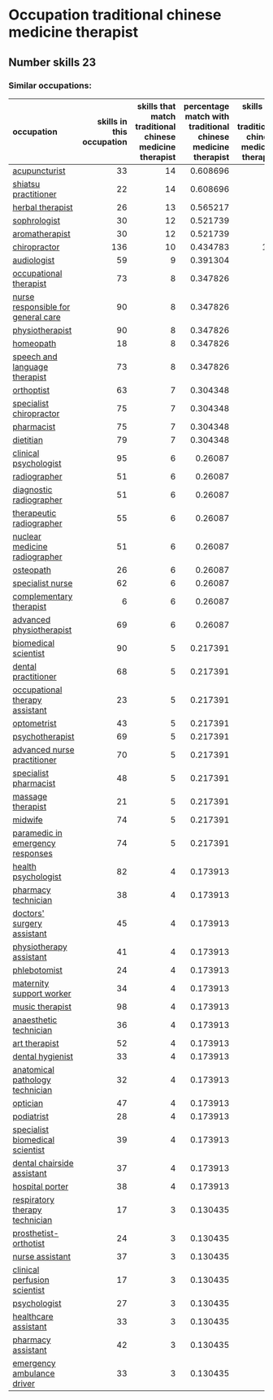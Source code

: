 # Occupation traditional chinese medicine therapist
## Number skills 23
### Similar occupations:
| occupation                                                                  |   skills in this occupation |   skills that match traditional chinese medicine therapist |   percentage match with traditional chinese medicine therapist |   skills not in traditional chinese medicine therapist |
|:----------------------------------------------------------------------------|----------------------------:|-----------------------------------------------------------:|---------------------------------------------------------------:|-------------------------------------------------------:|
| [acupuncturist](acupuncturist.md)                                           |                          33 |                                                         14 |                                                       0.608696 |                                                     19 |
| [shiatsu practitioner](shiatsu_practitioner.md)                             |                          22 |                                                         14 |                                                       0.608696 |                                                      8 |
| [herbal therapist](herbal_therapist.md)                                     |                          26 |                                                         13 |                                                       0.565217 |                                                     13 |
| [sophrologist](sophrologist.md)                                             |                          30 |                                                         12 |                                                       0.521739 |                                                     18 |
| [aromatherapist](aromatherapist.md)                                         |                          30 |                                                         12 |                                                       0.521739 |                                                     18 |
| [chiropractor](chiropractor.md)                                             |                         136 |                                                         10 |                                                       0.434783 |                                                    126 |
| [audiologist](audiologist.md)                                               |                          59 |                                                          9 |                                                       0.391304 |                                                     50 |
| [occupational therapist](occupational_therapist.md)                         |                          73 |                                                          8 |                                                       0.347826 |                                                     65 |
| [nurse responsible for general care](nurse_responsible_for_general_care.md) |                          90 |                                                          8 |                                                       0.347826 |                                                     82 |
| [physiotherapist](physiotherapist.md)                                       |                          90 |                                                          8 |                                                       0.347826 |                                                     82 |
| [homeopath](homeopath.md)                                                   |                          18 |                                                          8 |                                                       0.347826 |                                                     10 |
| [speech and language therapist](speech_and_language_therapist.md)           |                          73 |                                                          8 |                                                       0.347826 |                                                     65 |
| [orthoptist](orthoptist.md)                                                 |                          63 |                                                          7 |                                                       0.304348 |                                                     56 |
| [specialist chiropractor](specialist_chiropractor.md)                       |                          75 |                                                          7 |                                                       0.304348 |                                                     68 |
| [pharmacist](pharmacist.md)                                                 |                          75 |                                                          7 |                                                       0.304348 |                                                     68 |
| [dietitian](dietitian.md)                                                   |                          79 |                                                          7 |                                                       0.304348 |                                                     72 |
| [clinical psychologist](clinical_psychologist.md)                           |                          95 |                                                          6 |                                                       0.26087  |                                                     89 |
| [radiographer](radiographer.md)                                             |                          51 |                                                          6 |                                                       0.26087  |                                                     45 |
| [diagnostic radiographer](diagnostic_radiographer.md)                       |                          51 |                                                          6 |                                                       0.26087  |                                                     45 |
| [therapeutic radiographer](therapeutic_radiographer.md)                     |                          55 |                                                          6 |                                                       0.26087  |                                                     49 |
| [nuclear medicine radiographer](nuclear_medicine_radiographer.md)           |                          51 |                                                          6 |                                                       0.26087  |                                                     45 |
| [osteopath](osteopath.md)                                                   |                          26 |                                                          6 |                                                       0.26087  |                                                     20 |
| [specialist nurse](specialist_nurse.md)                                     |                          62 |                                                          6 |                                                       0.26087  |                                                     56 |
| [complementary therapist](complementary_therapist.md)                       |                           6 |                                                          6 |                                                       0.26087  |                                                      0 |
| [advanced physiotherapist](advanced_physiotherapist.md)                     |                          69 |                                                          6 |                                                       0.26087  |                                                     63 |
| [biomedical scientist](biomedical_scientist.md)                             |                          90 |                                                          5 |                                                       0.217391 |                                                     85 |
| [dental practitioner](dental_practitioner.md)                               |                          68 |                                                          5 |                                                       0.217391 |                                                     63 |
| [occupational therapy assistant](occupational_therapy_assistant.md)         |                          23 |                                                          5 |                                                       0.217391 |                                                     18 |
| [optometrist](optometrist.md)                                               |                          43 |                                                          5 |                                                       0.217391 |                                                     38 |
| [psychotherapist](psychotherapist.md)                                       |                          69 |                                                          5 |                                                       0.217391 |                                                     64 |
| [advanced nurse practitioner](advanced_nurse_practitioner.md)               |                          70 |                                                          5 |                                                       0.217391 |                                                     65 |
| [specialist pharmacist](specialist_pharmacist.md)                           |                          48 |                                                          5 |                                                       0.217391 |                                                     43 |
| [massage therapist](massage_therapist.md)                                   |                          21 |                                                          5 |                                                       0.217391 |                                                     16 |
| [midwife](midwife.md)                                                       |                          74 |                                                          5 |                                                       0.217391 |                                                     69 |
| [paramedic in emergency responses](paramedic_in_emergency_responses.md)     |                          74 |                                                          5 |                                                       0.217391 |                                                     69 |
| [health psychologist](health_psychologist.md)                               |                          82 |                                                          4 |                                                       0.173913 |                                                     78 |
| [pharmacy technician](pharmacy_technician.md)                               |                          38 |                                                          4 |                                                       0.173913 |                                                     34 |
| [doctors' surgery assistant](doctors'_surgery_assistant.md)                 |                          45 |                                                          4 |                                                       0.173913 |                                                     41 |
| [physiotherapy assistant](physiotherapy_assistant.md)                       |                          41 |                                                          4 |                                                       0.173913 |                                                     37 |
| [phlebotomist](phlebotomist.md)                                             |                          24 |                                                          4 |                                                       0.173913 |                                                     20 |
| [maternity support worker](maternity_support_worker.md)                     |                          34 |                                                          4 |                                                       0.173913 |                                                     30 |
| [music therapist](music_therapist.md)                                       |                          98 |                                                          4 |                                                       0.173913 |                                                     94 |
| [anaesthetic technician](anaesthetic_technician.md)                         |                          36 |                                                          4 |                                                       0.173913 |                                                     32 |
| [art therapist](art_therapist.md)                                           |                          52 |                                                          4 |                                                       0.173913 |                                                     48 |
| [dental hygienist](dental_hygienist.md)                                     |                          33 |                                                          4 |                                                       0.173913 |                                                     29 |
| [anatomical pathology technician](anatomical_pathology_technician.md)       |                          32 |                                                          4 |                                                       0.173913 |                                                     28 |
| [optician](optician.md)                                                     |                          47 |                                                          4 |                                                       0.173913 |                                                     43 |
| [podiatrist](podiatrist.md)                                                 |                          28 |                                                          4 |                                                       0.173913 |                                                     24 |
| [specialist biomedical scientist](specialist_biomedical_scientist.md)       |                          39 |                                                          4 |                                                       0.173913 |                                                     35 |
| [dental chairside assistant](dental_chairside_assistant.md)                 |                          37 |                                                          4 |                                                       0.173913 |                                                     33 |
| [hospital porter](hospital_porter.md)                                       |                          38 |                                                          4 |                                                       0.173913 |                                                     34 |
| [respiratory therapy technician](respiratory_therapy_technician.md)         |                          17 |                                                          3 |                                                       0.130435 |                                                     14 |
| [prosthetist-orthotist](prosthetist-orthotist.md)                           |                          24 |                                                          3 |                                                       0.130435 |                                                     21 |
| [nurse assistant](nurse_assistant.md)                                       |                          37 |                                                          3 |                                                       0.130435 |                                                     34 |
| [clinical perfusion scientist](clinical_perfusion_scientist.md)             |                          17 |                                                          3 |                                                       0.130435 |                                                     14 |
| [psychologist](psychologist.md)                                             |                          27 |                                                          3 |                                                       0.130435 |                                                     24 |
| [healthcare assistant](healthcare_assistant.md)                             |                          33 |                                                          3 |                                                       0.130435 |                                                     30 |
| [pharmacy assistant](pharmacy_assistant.md)                                 |                          42 |                                                          3 |                                                       0.130435 |                                                     39 |
| [emergency ambulance driver](emergency_ambulance_driver.md)                 |                          33 |                                                          3 |                                                       0.130435 |                                                     30 |
